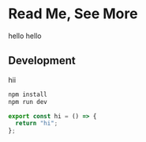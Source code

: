 # Read Me, See More
hello hello
## Development
hii


```bash rmsm://startup
npm install
npm run dev
```

```ts file:///index.ts 
export const hi = () => {
  return "hi";
};
```


